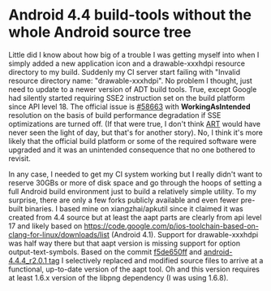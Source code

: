 Android 4.4 build-tools without the whole Android source tree
=======

Little did I know about how big of a trouble I was getting myself into when I simply added a new application icon and a drawable-xxxhdpi resource directory to my build. Suddenly my CI server start failing with "Invalid resource directory name: "drawable-xxxhdpi". No problem I thought, just need to update to a newer version of ADT build tools. True, except Google had silently started requiring SSE2 instruction set on the build platform since API level 18. The official issue is [#58663](https://code.google.com/p/android/issues/detail?id=58663) with **WorkingAsIntended** resolution on the basis of build performance degradation if SSE optimizations are turned off. (If that were true, I don't think [ART](https://www.infinum.co/the-capsized-eight/articles/art-vs-dalvik-introducing-the-new-android-runtime-in-kit-kat) would have never seen the light of day, but that's for another story). No, I think it's more likely that the official build platform or some of the required software were upgraded and it was an unintended consequence that no one bothered to revisit.

In any case, I needed to get my CI system working but I really didn't want to reserve 30GBs or more of disk space and go through the hoops of setting a full Android build environment just to build a relatively simple utility. To my surprise, there are only a few forks publicly available and even fewer pre-built binaries. I based mine on xiangzhai/apkutil since it claimed it was created from 4.4 source but at least the aapt parts are clearly from api level 17 and likely based on https://code.google.com/p/ios-toolchain-based-on-clang-for-linux/downloads/list (Android 4.1). Support for drawable-xxxhdpi was half way there but that aapt version is missing support for option output-text-symbols. Based on the commit [f5de650ff](https://android.googlesource.com/platform/frameworks/base/+/f5de650ff1e161ea135c828e43515895343d2c0f) and [android-4.4.4_r2.0.1 tag](https://android.googlesource.com/platform/frameworks/base/+/android-4.4.4_r2.0.1/tools/aapt) I selectively replaced and modified source files to arrive at a functional, up-to-date version of the aapt tool. Oh and this version requires at least 1.6.x version of the libpng dependency (I was using 1.6.8).
